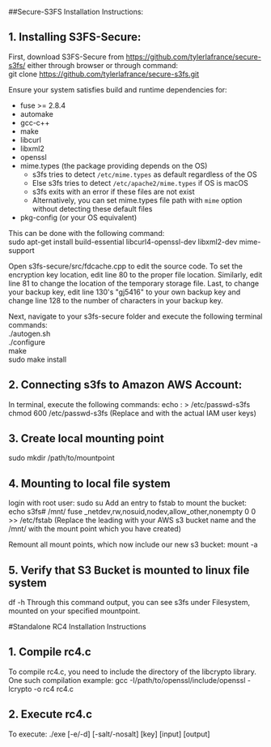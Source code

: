 ##Secure-S3FS Installation Instructions:

## 1. Installing S3FS-Secure:

First, download S3FS-Secure from https://github.com/tylerlafrance/secure-s3fs/ either through browser or through command:  
git clone https://github.com/tylerlafrance/secure-s3fs.git

Ensure your system satisfies build and runtime dependencies for:
* fuse >= 2.8.4
* automake
* gcc-c++
* make
* libcurl
* libxml2
* openssl
* mime.types (the package providing depends on the OS)
    * s3fs tries to detect `/etc/mime.types` as default regardless of the OS
    * Else s3fs tries to detect `/etc/apache2/mime.types` if OS is macOS
    * s3fs exits with an error if these files are not exist
    * Alternatively, you can set mime.types file path with `mime` option without detecting these default files
* pkg-config (or your OS equivalent)

This can be done with the following command:  
sudo apt-get install build-essential libcurl4-openssl-dev libxml2-dev mime-support

Open s3fs-secure/src/fdcache.cpp to edit the source code.
To set the encryption key location, edit line 80 to the proper file location.
Similarly, edit line 81 to change the location of the temporary storage file.
Last, to change your backup key, edit line 130's "gj5416" to your own backup key and change line 128 to the number of characters in your backup key.

Next, navigate to your s3fs-secure folder and execute the following terminal commands:  
./autogen.sh  
./configure  
make  
sudo make install  

## 2. Connecting s3fs to Amazon AWS Account:
In terminal, execute the following commands:
echo <access-key-id>:<secret-access-key> > /etc/passwd-s3fs
chmod 600 /etc/passwd-s3fs
(Replace <access-key-id> and <secret-access-key> with the actual IAM user keys)

## 3. Create local mounting point
sudo mkdir /path/to/mountpoint

## 4. Mounting to local file system
login with root user:
sudo su
Add an entry to fstab to mount the bucket:
echo s3fs#<s3-bucket> /mnt/<test-bucket> fuse _netdev,rw,nosuid,nodev,allow_other,nonempty 0 0 >> /etc/fstab
(Replace the leading <s3-bucket> with your AWS s3 bucket name and the /mnt/<test-bucket> with the mount point which you have created)

Remount all mount points, which now include our new s3 bucket:
mount -a

## 5. Verify that S3 Bucket is mounted to linux file system
df -h
Through this command output, you can see s3fs under Filesystem, mounted on your specified mountpoint.

#Standalone RC4 Installation Instructions

## 1. Compile rc4.c
To compile rc4.c, you need to include the directory of the libcrypto library. One such compilation example:
gcc -I/path/to/openssl/include/openssl -lcrypto -o rc4 rc4.c

## 2. Execute rc4.c
To execute:
./exe [-e/-d] [-salt/-nosalt] [key] [input] [output]
